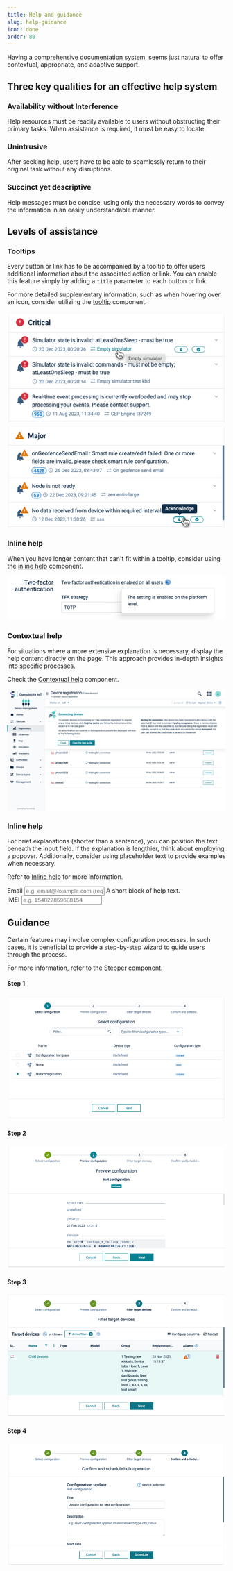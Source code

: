 ```yaml
---
title: Help and guidance
slug: help-guidance
icon: done
order: 80
---
```


<!-- markdownlint-disable MD025 -->
<!-- markdownlint-disable MD033 -->
<!-- markdownlint-disable MD051 -->

Having a [comprehensive documentation system](https://cumulocity.com/docs), seems just natural
to offer contextual, appropriate, and adaptive support.

## Three key qualities for an effective help system

<div class="d-flex flex-wrap row">
  <div class="col-xs-12 col-sm-6 col-md-4 p-b-40 p-t-24 p-l-32 p-r-32">
    <div class="c8y-svgicon m-b-16" style="font-size: 80px; line-height: 1;">
      <i c8yIcon="centralized-network" class="c8y-icon-duocolor"></i>
    </div>
    <h3 class="card-title ">Availability without Interference</h3>
    <p class="text-16 m-b-8 m-t-8 ">
      Help resources must be readily available to users without obstructing their primary tasks. When assistance is required, it must be easy to locate.
    </p>
  </div>  
  <div class="col-xs-12 col-sm-6 col-md-4 p-b-40 p-t-24 p-l-32 p-r-32">
    <div class="c8y-svgicon m-b-16" style="font-size: 80px; line-height: 1;">
      <i c8yIcon="omnichannel" class="c8y-icon-duocolor"></i>
    </div>
    <h3 class="card-title ">Unintrusive</h3>
    <p class="text-16 m-b-8 m-t-8 ">
     After seeking help, users have to be able to seamlessly return to their original task without any disruptions.
    </p>
  </div>  
  <div class="col-xs-12 col-sm-6 col-md-4 p-b-40 p-t-24 p-l-32 p-r-32">
    <div class="c8y-svgicon m-b-16" style="font-size: 80px; line-height: 1;">
      <i c8yIcon="string" class="c8y-icon-duocolor"></i>
    </div>
    <h3 class="card-title ">Succinct yet descriptive</h3>
    <p class="text-16 m-b-8 m-t-8 ">
     Help messages must be concise, using only the necessary words to convey the information in an easily understandable manner.
    </p>
  </div>  
</div>

## Levels of assistance

### Tooltips

Every button or link has to be accompanied by a tooltip to offer users additional information about
the associated action or link. You can enable this feature simply by adding a `title` parameter to
each button or link.

For more detailed supplementary information, such as when hovering over an icon, consider utilizing
the [tooltip](#/components/tooltip) component.

<div class="c8y-example m-b-16">
  <div class="row">
    <div class="col-sm-6 m-b-xs-16">
      <img src="../../images/foundations/tooltip1.png"
        class="img-responsive"
        alt="tooltip example 1">
    </div>
    <div class="col-sm-6">
      <img src="../../images/foundations/tooltip2.png"
        class="img-responsive"
        alt="tooltip example 2">
    </div>
  </div>
</div>

### Inline help

When you have longer content that can't fit within a tooltip, consider using the
[inline help](#/components/help/overview#inline-help) component.

<div class="c8y-example m-b-16">
    <div class="d-flex j-c-center">
      <img src="../../images/foundations/popover1.png"
        class="img-responsive"
        alt="popover example 1">
    </div>
</div>

### Contextual help

For situations where a more extensive explanation is necessary, display the help content directly on
the page. This approach provides in-depth insights into specific processes.

Check the [Contextual help](#/components/help/overview#contextual-help) component.

<div class="c8y-example m-b-16">
  <div class="row">
    <div class="d-flex j-c-center">
      <img src="../../images/foundations/contextual1.png"
        class="img-responsive"
        alt="contextual example 1">
    </div>
  </div>
</div>

### Inline help

For brief explanations (shorter than a sentence), you can position the text beneath the input field.
If the explanation is lengthier, think about employing a popover. Additionally, consider using
placeholder text to provide examples when necessary.

Refer to [Inline help](#/components/help/overview#inline-help) for more information.

<div class="c8y-example m-b-16">
  <div class="d-flex j-c-center">
    <div class="col-md-6">
      <div class="form-group">
        <label for="inputHelpBlock">Email</label>
        <input type="email"
          id="inputHelpBlock"
          class="form-control"
          placeholder="e.g. email@example.com (required)">
        <span id="helpBlock"
          class="help-block">A short block of help text.</span>
      </div>
      <div class="form-group">
        <label for="inputHelpBlock2">IMEI</label>
        <input type="email"
          id="inputHelpBlock2"
          class="form-control"
          placeholder="e.g. 154827859688154">
      </div>
    </div>
  </div>
</div>

## Guidance

Certain features may involve complex configuration processes. In such cases, it is beneficial to provide a step-by-step wizard to guide users through the process.

For more information, refer to the [Stepper](#/components/stepper/overview) component.

<div class="c8y-example">
  <div class="row">
    <div class="col-sm-1 m-b-xs-8">
      <h4>Step 1</h4>
    </div>
    <div class="col-sm-11">
      <img src="../../images/foundations/guidance-01.png" alt="Guidance Step 1" class="img-responsive">
    </div>
  </div>

  <div class="row m-t-40">
    <div class="col-sm-1 m-b-xs-8">
      <h4>Step 2</h4>
    </div>
    <div class="col-sm-11">
      <img src="../../images/foundations/guidance-02.png" alt="Guidance Step 2" class="img-responsive">
    </div>
  </div>

  <div class="row m-t-40">
    <div class="col-sm-1">
      <h4>Step 3</h4>
    </div>
    <div class="col-sm-11">
      <img src="../../images/foundations/guidance-03.png" alt="Guidance Step 3" class="img-responsive">
    </div>
  </div>

  <div class="row m-t-40">
    <div class="col-sm-1">
      <h4>Step 4</h4>
    </div>
    <div class="col-sm-11">
      <img src="../../images/foundations/guidance-04.png" alt="Guidance Step 4" class="img-responsive">
    </div>
  </div>

</div>
